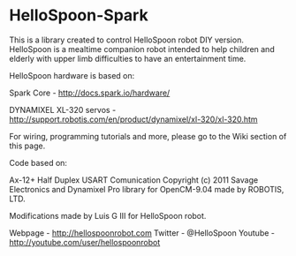 HelloSpoon-Spark
=============

This is a library created to control HelloSpoon robot DIY version.
HelloSpoon is a mealtime companion robot intended to help children and elderly
with upper limb difficulties to have an entertainment time.

HelloSpoon hardware is based on:

Spark Core - http://docs.spark.io/hardware/

DYNAMIXEL XL-320 servos - http://support.robotis.com/en/product/dynamixel/xl-320/xl-320.htm

For wiring, programming tutorials and more, please go to the Wiki section of this page.

Code based on:

Ax-12+ Half Duplex USART Comunication Copyright (c) 2011 Savage Electronics
and Dynamixel Pro library for OpenCM-9.04 made by ROBOTIS, LTD.

Modifications made by Luis G III for HelloSpoon robot.

Webpage - http://hellospoonrobot.com
Twitter - @HelloSpoon
Youtube - http://youtube.com/user/hellospoonrobot
